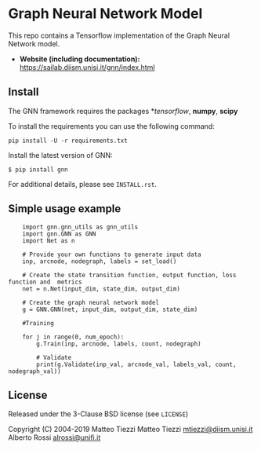 Graph Neural Network Model
==========================


This repo contains a Tensorflow implementation of the Graph Neural Network model.


- **Website (including documentation):** https://sailab.diism.unisi.it/gnn/index.html

Install
-------
The GNN framework requires the packages **tensorflow*, **numpy**, **scipy**


To install the requirements you can use the following command:

    pip install -U -r requirements.txt





Install the latest version of GNN:

    $ pip install gnn

For additional details, please see `INSTALL.rst`.

Simple usage example
--------------------



        import gnn.gnn_utils as gnn_utils
        import gnn.GNN as GNN
        import Net as n
        
        # Provide your own functions to generate input data
        inp, arcnode, nodegraph, labels = set_load()

        # Create the state transition function, output function, loss function and  metrics 
        net = n.Net(input_dim, state_dim, output_dim)

        # Create the graph neural network model
        g = GNN.GNN(net, input_dim, output_dim, state_dim)
        
        #Training
                
        for j in range(0, num_epoch):
            g.Train(inp, arcnode, labels, count, nodegraph)
            
            # Validate            
            print(g.Validate(inp_val, arcnode_val, labels_val, count, nodegraph_val))


License
-------

Released under the 3-Clause BSD license (see `LICENSE`)

Copyright (C) 2004-2019 Matteo Tiezzi
Matteo Tiezzi <mtiezzi@diism.unisi.it>
Alberto Rossi <alrossi@unifi.it>